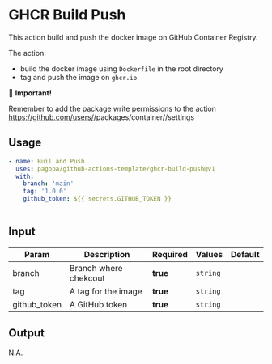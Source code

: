 # GHCR Build Push
This action build and push the docker image on GitHub Container Registry.

The action:
- build the docker image using `Dockerfile` in the root directory
- tag and push the image on `ghcr.io`

👀 **Important!**

Remember to add the package write permissions to the action https://github.com/users/<OWNER>/packages/container/<REPOSITORY>/settings


## Usage

``` yaml
- name: Buil and Push
  uses: pagopa/github-actions-template/ghcr-build-push@v1
  with:
    branch: 'main'
    tag: '1.0.0'
    github_token: ${{ secrets.GITHUB_TOKEN }}
      
```

## Input

| Param        | Description           | Required | Values   | Default |
|--------------|-----------------------|----------|----------|---------|
| branch       | Branch where chekcout | **true** | `string` |         |
| tag          | A tag for the image   | **true** | `string` |         |
| github_token | A GitHub token        | **true** | `string` |         |

## Output

N.A.
